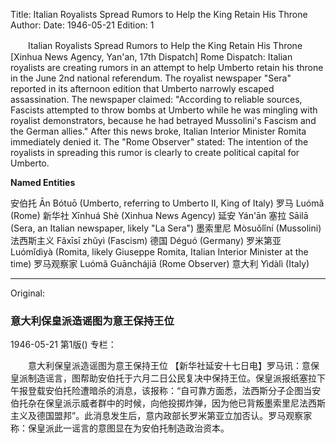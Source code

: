 Title: Italian Royalists Spread Rumors to Help the King Retain His Throne
Author:
Date: 1946-05-21
Edition: 1

　　Italian Royalists Spread Rumors to Help the King Retain His Throne
    [Xinhua News Agency, Yan'an, 17th Dispatch] Rome Dispatch: Italian royalists are creating rumors in an attempt to help Umberto retain his throne in the June 2nd national referendum. The royalist newspaper "Sera" reported in its afternoon edition that Umberto narrowly escaped assassination. The newspaper claimed: "According to reliable sources, Fascists attempted to throw bombs at Umberto while he was mingling with royalist demonstrators, because he had betrayed Mussolini's Fascism and the German allies." After this news broke, Italian Interior Minister Romita immediately denied it. The "Rome Observer" stated: The intention of the royalists in spreading this rumor is clearly to create political capital for Umberto.



**Named Entities**


安伯托  Ān Bótuō (Umberto, referring to Umberto II, King of Italy)
罗马  Luómǎ (Rome)
新华社  Xīnhuá Shè (Xinhua News Agency)
延安  Yán'ān
塞拉  Sāilā (Sera, an Italian newspaper, likely "La Sera")
墨索里尼  Mòsuǒlǐní (Mussolini)
法西斯主义  Fǎxīsī zhǔyì (Fascism)
德国  Déguó (Germany)
罗米第亚  Luómǐdìyà (Romita, likely Giuseppe Romita, Italian Interior Minister at the time)
罗马观察家  Luómǎ Guānchájiā (Rome Observer)
意大利  Yìdàlì (Italy)



<hr /> 

Original: 


### 意大利保皇派造谣图为意王保持王位

1946-05-21
第1版()
专栏：

　　意大利保皇派造谣图为意王保持王位
    【新华社延安十七日电】罗马讯：意保皇派制造谣言，图帮助安伯托于六月二日公民复决中保持王位。保皇派报纸塞拉下午报登载安伯托险遭暗杀的消息，该报称：“自可靠方面悉，法西斯分子企图当安伯托杂在保皇派示威者群中的时候，向他投掷炸弹，因为他已背叛墨索里尼法西斯主义及德国盟邦”。此消息发生后，意内政部长罗米第亚立加否认。罗马观察家称：保皇派此一谣言的意图显在为安伯托制造政治资本。
